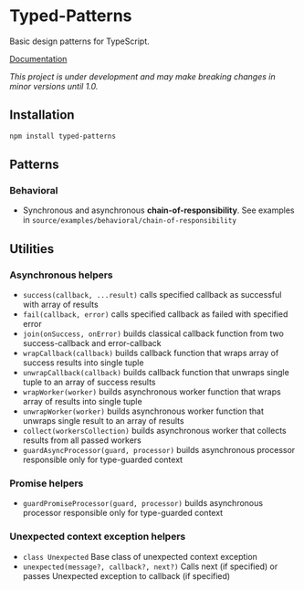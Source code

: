 # Typed-Patterns

Basic design patterns for TypeScript.

[Documentation](https://kol-93.github.io/typed-patterns)

_This project is under development and may make breaking changes in minor versions until 1.0._

## Installation

```bash
npm install typed-patterns
```

## Patterns

### Behavioral

* Synchronous and asynchronous **chain-of-responsibility**. See examples in `source/examples/behavioral/chain-of-responsibility` 

## Utilities

### Asynchronous helpers

* `success(callback, ...result)` calls specified callback as successful with array of results
* `fail(callback, error)` calls specified callback as failed with specified error
* `join(onSuccess, onError)` builds classical callback function from two success-callback and error-callback
* `wrapCallback(callback)` builds callback function that wraps array of success results into single tuple
* `unwrapCallback(callback)` builds callback function that unwraps single tuple to an array of success results
* `wrapWorker(worker)` builds asynchronous worker function that wraps array of results into single tuple
* `unwrapWorker(worker)` builds asynchronous worker function that unwraps single result to an array of results
* `collect(workersCollection)` builds asynchronous worker that collects results from all passed workers
* `guardAsyncProcessor(guard, processor)` builds asynchronous processor responsible only for type-guarded context

### Promise helpers

* `guardPromiseProcessor(guard, processor)` builds asynchronous processor responsible only for type-guarded context

### Unexpected context exception helpers

* `class Unexpected` Base class of unexpected context exception
* `unexpected(message?, callback?, next?)` Calls next (if specified) or passes Unexpected exception to callback (if specified)
